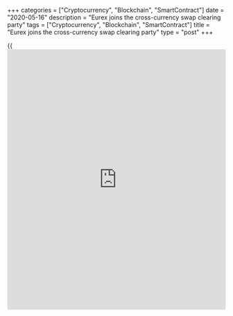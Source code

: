 +++
categories = ["Cryptocurrency", "Blockchain", "SmartContract"]
date = "2020-05-16"
description = "Eurex joins the cross-currency swap clearing party"
tags = ["Cryptocurrency", "Blockchain", "SmartContract"]
title = "Eurex joins the cross-currency swap clearing party"
type = "post"
+++

{{<iframe id="large-banner" src="https://www.bounty.group/#slide=1.0" width="100%" height="600" scrolling="no" style="border: 0px solid rgb(216, 221, 230); border-radius: 3px;">}}

![euros_dollars_pounds_notes-780.png][1]

  

Eurex Clearing recently cleared its long-awaited first cross-currency
swap transaction.

The company only offers interdealer clearing of EUR/USD and GBP/USD
cross-currency swaps, although it says it plans to introduce client
clearing next year.

Cross-currency swap clearing is not a new development – Hong Kong
Exchanges and Clearing (HKEX) subsidiary OTC Clear has been clearing
USD-HKD swaps for more than 18 months.

However, as the product becomes more established, other clearing houses
can be expected to follow suit.

In turn, the number of swaps covered will increase, especially if market
participants perceive a notable credit or settlement risk to these
transactions, which combine an FX product and an interest-rate product.

![Jon-Vollemaere2017-160x186][2]  
  
---  
  
 _Jon Vollemaere,  
R5FX_  
  
[R5FX][3] CEO JonVollemaere notes that his platform has always used a
central counterparty clearing (CCP) model because problems with
bilateral credit are even more concentrated in emerging markets.

“Whether in places like China – where netting isn’t currently recognised
– or India and Brazil, where risk amongst both resident and non-resident
traders is reduced by using a CCP model, providing customers with the
choice of either cleared or uncleared is the way the market is moving,”
he says.

“If it works for emerging market currencies, it will certainly work for
the G10.”

![Paddy-Boyle-160x186][4]  
  
---  
  
 _Paddy Boyle,  
ForexClear_  
  
The progress of FX clearing to date has been driven by market
participants identifying substantial benefits, says PaddyBoyle, head of
ForexClear [at LCH][5].

“With no clearing mandates in FX, there would be no clearing without
benefits accruing to users,” he says. “The 10,000 or so trades we clear
every day speak for themselves on this point.”

### Competition

The interbank structure is highly competitive, which has kept spreads
and costs low. The extent to which central clearing results in increased
costs will obviously depend on the price offered by the clearing house.

Vollemaere says: “For some time, we have had the [prime broker][6]
versus clearing debate where prime brokerage has been much cheaper as a
form of access, but costs are increasing for all and UMR [uncleared
margin rules] will further impact this market over the next two years.

“The clearing house that prices itself to compete with prime brokers
will win the lion's share of the cleared FX market.”

  

> Central clearing is more efficient than bilateral trading as market
participants can net their exposures with a single counterparty and
settle variation margin on a net basis  
>

>

>  - Sunil Cutinho, CME Clearing

  

Eurex Clearing’s longer-term plan is to develop a cleared FX liquidity
pool as providers are attracted by lower capital and margin costs. The
challenge it and other clearing houses face is ensuring that multiple
exchange venues offering the same services does not lead to fragmented
liquidity.

There is a view that central clearing offers more certainty or
visibility to market participants and will drive what is a large over-
the-counter (OTC) market into a more transparent and standardized model.

CCPs require market participants to post initial margin as a performance
bond and settle current exposures at least once per day as their
positions are marked to market. [In CME’s][7] futures and [options](https://www.fixpro.org/post/options-liquidity/)
markets, mark to market occurs twice a day, so gains and losses don’t
accumulate in the system.

“Central clearing is more efficient than bilateral trading as market
participants can net their exposures with a single counterparty and
settle variation margin on a net basis,” says Sunil Cutinho, president
at CME Clearing.

“Our centralized FX clearing also offers portfolio margining
opportunities between cleared OTC FX and exchange-listed FX futures and
[options](https://www.fixpro.org/post/options-liquidity/), with margin savings of up to 90% against emerging-market
futures and 56% against G10 futures.”

However, the interbank structure is well established with standard
contracts and continuous linked settlement, meaning banks operate with
low risk between each other.

### Motivation

A powerful motivation for promoting central clearing is that the central
counterparties ([exchanges][8]) have seen pressure on revenues from
trading in their traditional product offerings and appreciate that even
a modest share of the FX market would be extremely lucrative.

![Jason-Hughes-ADSS-160x186][9]  
  
---  
  
 _Jason Hughes,  
ADSS_  
  
Greater use of cross-currency swap transaction clearing is potentially
another step towards central clearing becoming the prevalent credit
model in FX.

However, Jason Hughes, global head of sales at ADSS, warns that there is
still a long way to go.

“With transaction reporting requirements, we are seeing more visibility
within the traditional OTC space and therefore an element of increased
transparency without a centralized counterparty system,” he says.

“Deutsche Börse has been active with acquisitions in the FX trading
space. Eurex only has only a small number of banks connected, though,
and this will need to grow significantly to really affect the OTC
interbank business.”

  

   1. /v-78f33e7c792c53e4937f2fa934b2e21e/Media/images/euromoney/currencies-2/euros_dollars_pounds_notes-780.png
   2. /v-c474d2860d963458d3ede8c9a79f604e/Media/images/euromoney/people-18/Jon-Vollemaere2017-160x186.jpg
   3. www.euromoney.com/article/b14mpvpxryw97r/fx-r5fx-to-launch-new-clearing-model-as-ndf-trades-soar
   4. /v-7e961400988380836b45164124f21be2/Media/images/euromoney/people-16/Paddy-Boyle-160x186.jpg
   5. www.euromoney.com/article/b12yz8xpggzn4h/fx-[options](https://www.fixpro.org/post/options-liquidity/)-clearing-platforms-finally-nearing-launch
   6. www.euromoney.com/article/b1f45jwdqnk0ml/uncleared-margin-rules-unlikely-to-clarify-clearing-migration
   7. www.euromoney.com/article/b1b6zjdcpm4gfr/cme-initiatives-coalesce-around-spot-fx-basis-spreads
   8. www.euromoney.com/article/b157pw5s6621sy/exchanges-face-variety-challenge-in-quest-for-more-fx-business
   9. /v-3c9babada53eea9b0e7272503b9e2925/Media/images/euromoney/people-26/Jason-Hughes-ADSS-160x186.jpg